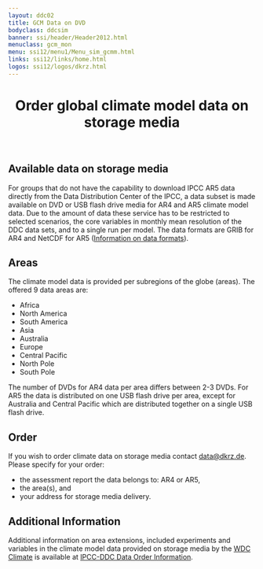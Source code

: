 ```yaml
---
layout: ddc02
title: GCM Data on DVD
bodyclass: ddcsim
banner: ssi/header/Header2012.html
menuclass: gcm_mon
menu: ssi12/menu1/Menu_sim_gcmm.html
links: ssi12/links/home.html
logos: ssi12/logos/dkrz.html
---
```

<div id="pagetitle-ln">
	<h1 align="center">Order global climate model data on storage media</h1>
</div>
<p>&nbsp;</p>

<h2>Available data on storage media</h2>

<p> For groups that do not have the capability to download IPCC AR5 data directly from the Data Distribution Center of the IPCC, a data subset is made available on DVD or USB flash drive media for AR4 and AR5 climate model data. Due to the amount of data these service has to be restricted to selected scenarios, the core variables in monthly mean resolution of the DDC data sets, and to a single run per model. The data formats are GRIB for AR4 and NetCDF for AR5 (<a href="formats.html">Information on data formats</a>).</p>

<h2>Areas</h2>
<p>The climate model data is provided per subregions of the globe (areas). The offered 9 data areas are:</p>
<ul>
<li>Africa</li>
<li>North America</li>
<li>South America</li>
<li>Asia</li>
<li>Australia</li>
<li>Europe</li>
<li>Central Pacific</li>
<li>North Pole</li>
<li>South Pole</li>
</ul>
<p>The number of DVDs for AR4 data per area differs between 2-3 DVDs. For AR5 the data is distributed on one USB flash drive per area, except for Australia and Central Pacific which are distributed together on a single USB flash drive.</p>
<h2>Order</h2>
<p>If you wish to order climate data on storage media contact <a href="mailto: data@dkrz.de?subject=Order IPCC data on storage media">data@dkrz.de</a>. Please specify for your order:</p>
<ul>
<li>the assessment report the data belongs to: AR4 or AR5,</li>
<li>the area(s), and</li>
<li>your address for storage media delivery.</li>
</ul>

<h2>Additional Information</h2>
<p>Additional information on area extensions, included experiments and variables in the climate model data provided on storage media by the <a target="_blank" href="http://wdc-climate.de" title="WDC Climate">WDC Climate</a> is available at <a target="_blank" href="https://www.dkrz.de/up/services/data-management/projects-and-cooperations/ipcc-data/order-ipcc-data-on-dvd" title="Storage Media Order Information">IPCC-DDC Data Order Information</a>.</p>


